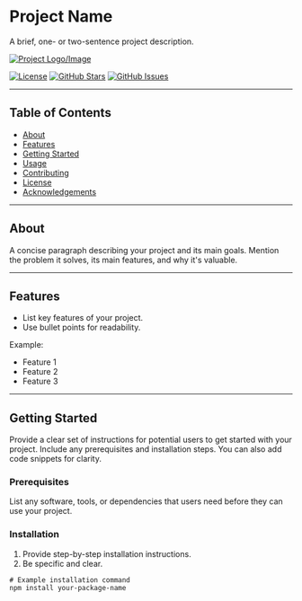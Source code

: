 # Project Name

A brief, one- or two-sentence project description.

[![Project Logo/Image](link-to-your-logo.png)](link-to-your-project)

[![License](https://img.shields.io/badge/License-MIT-blue.svg)](LICENSE)
[![GitHub Stars](https://img.shields.io/github/stars/your-username/your-repo)](https://github.com/your-username/your-repo/stargazers)
[![GitHub Issues](https://img.shields.io/github/issues/your-username/your-repo)](https://github.com/your-username/your-repo/issues)

---

## Table of Contents

- [About](#about)
- [Features](#features)
- [Getting Started](#getting-started)
- [Usage](#usage)
- [Contributing](#contributing)
- [License](#license)
- [Acknowledgements](#acknowledgements)

---

## About

A concise paragraph describing your project and its main goals. Mention the problem it solves, its main features, and why it's valuable.

---

## Features

- List key features of your project.
- Use bullet points for readability.

Example:

- Feature 1
- Feature 2
- Feature 3

---

## Getting Started

Provide a clear set of instructions for potential users to get started with your project. Include any prerequisites and installation steps. You can also add code snippets for clarity.

### Prerequisites

List any software, tools, or dependencies that users need before they can use your project.

### Installation

1. Provide step-by-step installation instructions.
2. Be specific and clear.

```shell
# Example installation command
npm install your-package-name
